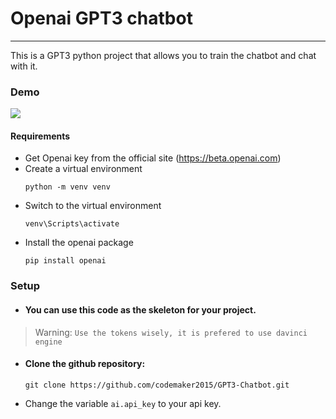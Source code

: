 <h1> Openai GPT3 chatbot </h1>

---

This is a GPT3 python project that allows you to train the chatbot and chat with it.

### Demo

<img src="demos/demo.gif" />

#### Requirements
- Get Openai key from the official site (https://beta.openai.com)
- Create a virtual environment
  ```
  python -m venv venv
  ```
- Switch to the virtual environment
  ```
  venv\Scripts\activate
  ```
- Install the openai package 
  ```
  pip install openai
  ```

### Setup 

- #### You can use this code as the skeleton for your project.

> Warning: `Use the tokens wisely, it is prefered to use davinci engine`

- #### Clone the github repository:

  ```
  git clone https://github.com/codemaker2015/GPT3-Chatbot.git
  ```
- Change the variable `ai.api_key` to your api key. 